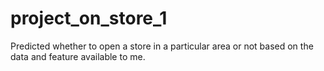 # project_on_store_1
Predicted whether to open a store in a particular area or not based on the data and feature available to me.
